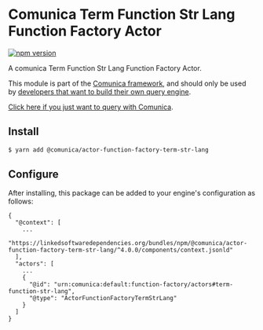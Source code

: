 # Comunica Term Function Str Lang Function Factory Actor

[![npm version](https://badge.fury.io/js/%40comunica%2Factor-function-factory-term-function-str-lang.svg)](https://www.npmjs.com/package/@comunica/actor-function-factory-term-str-lang)

A comunica Term Function Str Lang Function Factory Actor.

This module is part of the [Comunica framework](https://github.com/comunica/comunica),
and should only be used by [developers that want to build their own query engine](https://comunica.dev/docs/modify/).

[Click here if you just want to query with Comunica](https://comunica.dev/docs/query/).

## Install

```bash
$ yarn add @comunica/actor-function-factory-term-str-lang
```

## Configure

After installing, this package can be added to your engine's configuration as follows:
```text
{
  "@context": [
    ...
    "https://linkedsoftwaredependencies.org/bundles/npm/@comunica/actor-function-factory-term-str-lang/^4.0.0/components/context.jsonld"
  ],
  "actors": [
    ...
    {
      "@id": "urn:comunica:default:function-factory/actors#term-function-str-lang",
      "@type": "ActorFunctionFactoryTermStrLang"
    }
  ]
}
```
